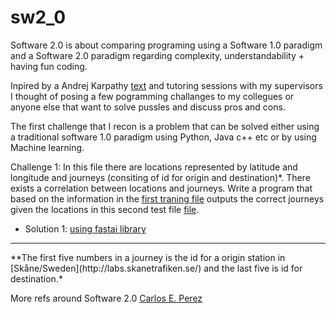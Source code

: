 # sw2_0
Software 2.0 is about comparing programing using a Software 1.0 paradigm and a Software 2.0 paradigm regarding complexity, understandability + having fun coding.

Inpired by a Andrej Karpathy [text](https://medium.com/@karpathy/software-2-0-a64152b37c35) and tutoring sessions with my supervisors I thought of posing a few pogramming challanges to my collegues or anyone else that want to solve pussles and discuss pros and cons.

The first challenge that I recon is a problem that can be solved either using a traditional software 1.0 paradigm using Python, Java c++ etc or by using Machine learning.

Challenge 1:
In this file there are locations represented by latitude and longitude and journeys (consiting of id for origin and destination)*. There exists a correlation between locations and journeys. Write a program that based on the information in the [first traning file](data.csv) outputs the correct journeys given the locations in this second test file [file](dataTest).

* Solution 1: [using fastai library](fastai.ipynb)

<hr>
**The first five numbers in a journey is the id for a origin station in [Skåne/Sweden](http://labs.skanetrafiken.se/) and the last five is id for destination.*

More refs around Software 2.0
[Carlos E. Perez](https://medium.com/intuitionmachine/is-deep-learning-software-2-0-cc7ad46b138f)
